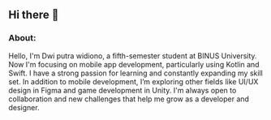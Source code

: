 ## Hi there 👋

<h3>About:</h3>
<p>Hello, I'm Dwi putra widiono, a fifth-semester student at BINUS University. Now I'm focusing on mobile app development, particularly using Kotlin and Swift. I have a strong passion for learning and constantly expanding my skill set. In addition to mobile development, I’m exploring other fields like UI/UX design in Figma and game development in Unity. I'm always open to collaboration and new challenges that help me grow as a developer and designer. </p>

<!--
**dwi-putra227/dwi-putra227** is a ✨ _special_ ✨ repository because its `README.md` (this file) appears on your GitHub profile.

Here are some ideas to get you started:

- 🔭 I’m currently working on ...
- 🌱 I’m currently learning ...
- 👯 I’m looking to collaborate on ...
- 🤔 I’m looking for help with ...
- 💬 Ask me about ...
- 📫 How to reach me: ...
- 😄 Pronouns: ...
- ⚡ Fun fact: ...
-->

